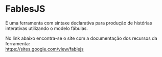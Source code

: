 # FablesJS
É uma ferramenta com sintaxe declarativa para produção de histórias interativas utilizando o modelo fábulas.

No link abaixo encontra-se o site com a documentação dos recursos da ferramenta:<br>
https://sites.google.com/view/fablejs
